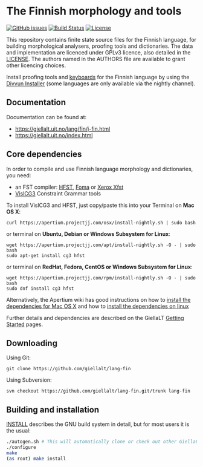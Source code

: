 The Finnish morphology and tools
==========================================

[![GitHub issues](https://img.shields.io/github/issues-raw/giellalt/lang-fin)](https://github.com/giellalt/lang-fin/issues)
[![Build Status](https://github.com/giellalt/lang-fin/workflows/Speller%20CI+CD/badge.svg)](https://github.com/giellalt/lang-fin/actions)
[![License](https://img.shields.io/github/license/giellalt/lang-fin)](https://github.com/giellalt/lang-fin/blob/main/LICENSE)

This repository contains finite state source files for the Finnish language,
for building morphological analysers, proofing tools
and dictionaries. The data and implementation are licenced under GPLv3
licence, also detailed in the
[LICENSE](https://github.com/giellalt/lang-fin/blob/main/LICENCE). The
authors named in the AUTHORS file are available to grant other licencing
choices.

Install proofing tools and [keyboards](https://github.com/giellalt/keyboard-fin)
for the Finnish language by using the [Divvun Installer](http://divvun.no)
(some languages are only available via the nightly channel).

Documentation
-------------

Documentation can be found at:

-   <https://giellalt.uit.no/lang/fin/j-fin.html>
-   <https://giellalt.uit.no/index.html>

Core dependencies
-----------------

In order to compile and use Finnish language morphology and
dictionaries, you need:

- an FST compiler: [HFST](https://github.com/hfst/hfst), [Foma](https://github.com/mhulden/foma) or [Xerox Xfst](https://web.stanford.edu/~laurik/fsmbook/home.html)
- [VislCG3](https://visl.sdu.dk/svn/visl/tools/vislcg3/trunk) Constraint Grammar tools

To install VislCG3 and HFST, just copy/paste this into your Terminal on **Mac OS X**:

```
curl https://apertium.projectjj.com/osx/install-nightly.sh | sudo bash
```

or terminal on **Ubuntu, Debian or Windows Subsystem for Linux**:

```
wget https://apertium.projectjj.com/apt/install-nightly.sh -O - | sudo bash
sudo apt-get install cg3 hfst
```

or terminal on **RedHat, Fedora, CentOS or Windows Subsystem for Linux**:

```
wget https://apertium.projectjj.com/rpm/install-nightly.sh -O - | sudo bash
sudo dnf install cg3 hfst
```

Alternatively, the Apertium wiki has good instructions on how to [install the dependencies for Mac
OS X](https://wiki.apertium.org/wiki/Apertium_on_Mac_OS_X) and how to [install
the dependencies on
linux](https://wiki.apertium.org/wiki/Installation_of_grammar_libraries)

Further details and dependencies are described on the GiellaLT [Getting Started](https://giellalt.uit.no/infra/GettingStarted.html) pages.

Downloading
-----------

Using Git:
```
git clone https://github.com/giellalt/lang-fin
```

Using Subversion:
```
svn checkout https://github.com/giellalt/lang-fin.git/trunk lang-fin
```

Building and installation
-------------------------

[INSTALL](https://github.com/giellalt/lang-fin/blob/main/INSTALL)
describes the GNU build system in detail, but for most users it is the usual:

```sh
./autogen.sh # This will automatically clone or check out other GiellaLT dependencies
./configure
make
(as root) make install
```
